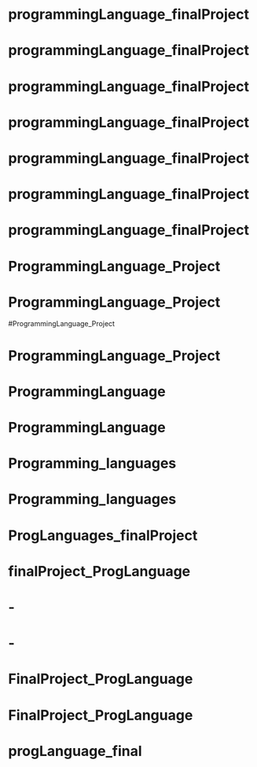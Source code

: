 # programmingLanguage_finalProject
# programmingLanguage_finalProject
# programmingLanguage_finalProject
# programmingLanguage_finalProject
# programmingLanguage_finalProject
# programmingLanguage_finalProject
# programmingLanguage_finalProject
# ProgrammingLanguage_Project
# ProgrammingLanguage_Project
#ProgrammingLanguage_Project
# ProgrammingLanguage_Project
# ProgrammingLanguage
# ProgrammingLanguage
# Programming_languages
# Programming_languages
# ProgLanguages_finalProject
# finalProject_ProgLanguage
# -
# -
# FinalProject_ProgLanguage
# FinalProject_ProgLanguage
# progLanguage_final
